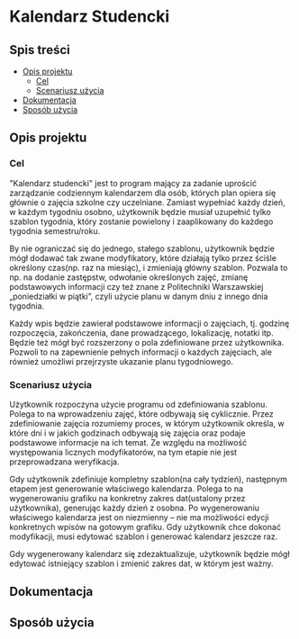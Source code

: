 # Kalendarz Studencki

## Spis treści

<!-- MarkdownTOC -->

- [Opis projektu](#opis-projektu)
    - [Cel](#cel)
    - [Scenariusz użycia](#scenariusz-użycia)
- [Dokumentacja](#dokumentacja)
- [Sposób użycia](#sposób-użycia)

<!-- /MarkdownTOC -->

## Opis projektu

### Cel

"Kalendarz studencki" jest to program mający za zadanie uprościć zarządzanie
codziennym kalendarzem dla osób, których plan opiera się głównie o zajęcia
szkolne czy uczelniane. Zamiast wypełniać każdy dzień, w każdym tygodniu osobno,
użytkownik będzie musiał uzupełnić tylko szablon tygodnia, który zostanie
powielony i zaaplikowany do każdego tygodnia semestru/roku.

By nie ograniczać się do jednego, stałego szablonu, użytkownik będzie mógł
dodawać tak zwane modyfikatory, które działają tylko przez ściśle określony
czas(np. raz na miesiąc), i zmieniają główny szablon. Pozwala to np. na dodanie
zastępstw, odwołanie określonych zajęć, zmianę podstawowych informacji czy też
znane z Politechniki Warszawskiej „poniedziałki w piątki”, czyli użycie planu w
danym dniu z innego dnia tygodnia.

Każdy wpis będzie zawierał podstawowe informacji o zajęciach, tj. godzinę
rozpoczęcia, zakończenia, dane prowadzącego, lokalizację, notatki itp. Będzie
też mógł być rozszerzony o pola zdefiniowane przez użytkownika. Pozwoli to na
zapewnienie pełnych informacji o każdych zajęciach, ale również umożliwi
przejrzyste ukazanie planu tygodniowego.

### Scenariusz użycia

Użytkownik rozpoczyna użycie programu od zdefiniowania szablonu. Polega to na
wprowadzeniu zajęć, które odbywają się cyklicznie. Przez zdefiniowanie zajęcia
rozumiemy proces, w którym użytkownik określa, w które dni i w jakich godzinach
odbywają się zajęcia oraz podaje podstawowe informacje na ich temat. Ze względu
na możliwość występowania licznych modyfikatorów, na tym etapie nie jest
przeprowadzana weryfikacja.

Gdy użytkownik zdefiniuje kompletny szablon(na cały tydzień), następnym etapem
jest generowanie właściwego kalendarza. Polega to na wygenerowaniu grafiku na
konkretny zakres dat(ustalony przez użytkownika), generując każdy dzień z
osobna. Po wygenerowaniu właściwego kalendarza jest on niezmienny – nie ma
możliwości edycji konkretnych wpisów na gotowym grafiku. Gdy użytkownik chce
dokonać modyfikacji, musi edytować szablon i generować kalendarz jeszcze raz.

Gdy wygenerowany kalendarz się zdezaktualizuje, użytkownik będzie mógł edytować
istniejący szablon i zmienić zakres dat, w którym jest ważny.

## Dokumentacja

## Sposób użycia